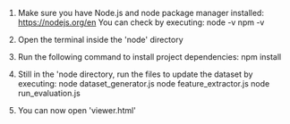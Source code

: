 1. Make sure you have Node.js and node package manager installed:
https://nodejs.org/en
You can check by executing:
node -v
npm -v

2. Open the terminal inside the 'node' directory

3. Run the following command to install project dependencies:
npm install

4. Still in the 'node directory, run the files to update the dataset by executing:
node dataset_generator.js
node feature_extractor.js
node run_evaluation.js

5. You can now open 'viewer.html'
